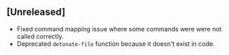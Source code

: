 ## [Unreleased]
* Fixed command mapping issue where some commands were were not called correctly.
* Deprecated `detonate-file` function because it doesn't exist in code.